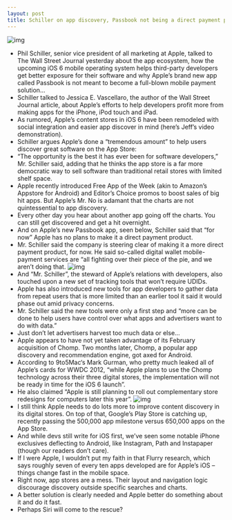 ```yaml
---
layout: post
title: Schiller on app discovery, Passbook not being a direct payment product
---
```

![img](http://media.idownloadblog.com/wp-content/uploads/2012/06/Phil-Schiller-headshot.jpg)
* Phil Schiller, senior vice president of all marketing at Apple, talked to The Wall Street Journal yesterday about the app ecosystem, how the upcoming iOS 6 mobile operating system helps third-party developers get better exposure for their software and why Apple’s brand new app called Passbook is not meant to become a full-blown mobile payment solution…
* Schiller talked to Jessica E. Vascellaro, the author of the Wall Street Journal article, about Apple’s efforts to help developers profit more from making apps for the iPhone, iPod touch and iPad.
* As rumored, Apple’s content stores in iOS 6 have been remodeled with social integration and easier app discover in mind (here’s Jeff’s video demonstration).
* Schiller argues Apple’s done a “tremendous amount” to help users discover great software on the App Store:
* “The opportunity is the best it has ever been for software developers,” Mr. Schiller said, adding that he thinks the app store is a far more democratic way to sell software than traditional retail stores with limited shelf space.
* Apple recently introduced Free App of the Week (akin to Amazon’s Appstore for Android) and Editor’s Choice promos to boost sales of big hit apps. But Apple’s Mr. No is adamant that the charts are not quintessential to app discovery.
* Every other day you hear about another app going off the charts. You can still get discovered and get a hit overnight.
* And on Apple’s new Passbook app, seen below, Schiller said that “for now” Apple has no plans to make it a direct payment product.
* Mr. Schiller said the company is steering clear of making it a more direct payment product, for now. He said so-called digital wallet mobile-payment services are “all fighting over their piece of the pie, and we aren’t doing that.
![img](http://media.idownloadblog.com/wp-content/uploads/2012/06/iOS-6-Passbook-location-and-time-based.jpg)
* And “Mr. Schiller”, the steward of Apple’s relations with developers, also touched upon a new set of tracking tools that won’t require UDIDs.
* Apple has also introduced new tools for app developers to gather data from repeat users that is more limited than an earlier tool it said it would phase out amid privacy concerns.
* Mr. Schiller said the new tools were only a first step and “more can be done to help users have control over what apps and advertisers want to do with data.”
* Just don’t let advertisers harvest too much data or else…
* Apple appears to have not yet taken advantage of its February acquisition of Chomp. Two months later, Chomp, a popular app discovery and recommendation engine, got axed for Android.
* According to 9to5Mac‘s Mark Gurman, who pretty much leaked all of Apple’s cards for WWDC 2012, “while Apple plans to use the Chomp technology across their three digital stores, the implementation will not be ready in time for the iOS 6 launch”.
* He also claimed “Apple is still planning to roll out complementary store redesigns for computers later this year”.
![img](http://media.idownloadblog.com/wp-content/uploads/2012/06/remodeled-stores.png)
* I still think Apple needs to do lots more to improve content discovery in its digital stores. On top of that, Google’s Play Store is catching up, recently passing the 500,000 app milestone versus 650,000 apps on the App Store.
* And while devs still write for iOS first, we’ve seen some notable iPhone exclusives deflecting to Android, like Instagram, Path and Instapaper (though our readers don’t care).
* If I were Apple, I wouldn’t put my faith in that Flurry research, which says roughly seven of every ten apps developed are for Apple’s iOS – things change fast in the mobile space.
* Right now, app stores are a mess. Their layout and navigation logic discourage discovery outside specific searches and charts.
* A better solution is clearly needed and Apple better do something about it and do it fast.
* Perhaps Siri will come to the rescue?

